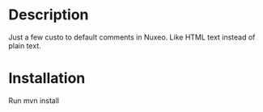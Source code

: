 # Description

Just a few custo to default comments in Nuxeo. Like HTML text instead of plain text.


# Installation

Run mvn install
